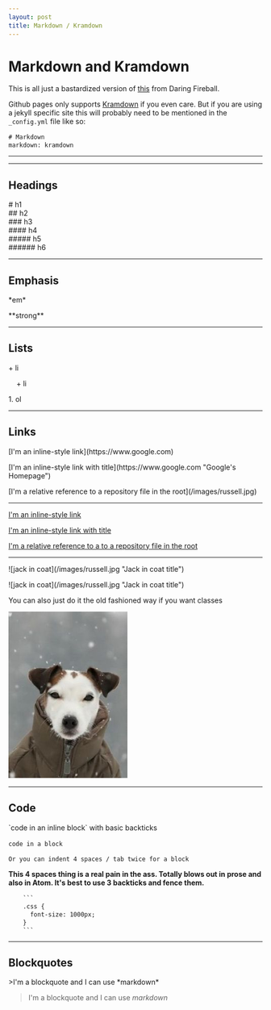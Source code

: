 ```yaml
---
layout: post
title: Markdown / Kramdown
---
```


# Markdown and Kramdown

This is all just a bastardized version of [this](http://daringfireball.net/projects/markdown/syntax) from Daring Fireball.

Github pages only supports [Kramdown](http://kramdown.gettalong.org/syntax.html) if you even care. But if you are using a jekyll specific site this will probably need to be mentioned in the `_config.yml` file like so:

    # Markdown
    markdown: kramdown

***
<hr class="rule">

## Headings

<p># h1<br>
## h2<br>
### h3<br>
#### h4<br>
##### h5<br>
###### h6</p>

<hr class="rule">

## Emphasis

<p>*em*</p>
<p>**strong**</p>

<hr class="rule">

## Lists

<p>+ li</p>
<p>&nbsp; &nbsp; + li</p>

<p>1. ol</p>

<hr class="rule">

## Links

<p>[I'm an inline-style link](https://www.google.com)</p>
<p>[I'm an inline-style link with title](https://www.google.com "Google's Homepage")</p>
<p>[I'm a relative reference to a repository file in the root](/images/russell.jpg)</p>

***

[I'm an inline-style link](https://www.google.com)

[I'm an inline-style link with title](https://www.google.com "Google's Homepage")

[I'm a relative reference to a to a repository file in the root](/images/russell.jpg)

***

<p>![jack in coat](/images/russell.jpg "Jack in coat title")</p>
![jack in coat](/images/russell.jpg "Jack in coat title")

You can also just do it the old fashioned way if you want classes

<img class="img-responsive" src="/images/russell.jpg">

<hr class="rule">

## Code

<p>`code in an inline block` with basic backticks</p>

`code in a block`

    Or you can indent 4 spaces / tab twice for a block

**This 4 spaces thing is a real pain in the ass. Totally blows out in prose and also in Atom. It's best to use 3 backticks and fence them.**

```
    ```
    .css {
      font-size: 1000px;
    }
    ```
```

<hr class="rule">

## Blockquotes

<p>>I'm a blockquote and I can use *markdown*</p>

>I'm a blockquote and I can use *markdown*
